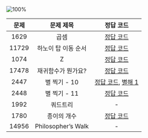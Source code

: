 ![100%](https://progress-bar.dev/7/?scale=9&title=progress&width=500&color=babaca&suffix=/9)

| 문제 | 문제 제목 | 정답 코드 |
| :--: | :--: | :--: |
| 1629 | 곱셈 | [정답 코드](../0x0B/solutions/1629.cpp) |
| 11729 | 하노이 탑 이동 순서 | [정답 코드](../0x0B/solutions/11729.cpp) |
| 1074 | Z | [정답 코드](../0x0B/solutions/1074.cpp) |
| 17478 | 재귀함수가 뭔가요? | [정답 코드](../0x0B/solutions/17478.cpp) |
| 2447 | 별 찍기 - 10 | [정답 코드](../0x0B/solutions/2447.cpp), [별해 1](../0x0B/solutions/2447_1.cpp) |
| 2448 | 별 찍기 - 11 | [정답 코드](../0x0B/solutions/2448.cpp) |
| 1992 | 쿼드트리 | - |
| 1780 | 종이의 개수 | [정답 코드](../0x0B/solutions/1780.cpp) |
| 14956 | Philosopher’s Walk | - |
